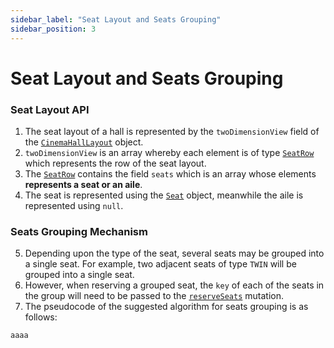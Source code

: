 ```yaml
---
sidebar_label: "Seat Layout and Seats Grouping"
sidebar_position: 3
---
```


# Seat Layout and Seats Grouping

### Seat Layout API

1. The seat layout of a hall is represented by the `twoDimensionView` field of the [`CinemaHallLayout`](/) object.
2. `twoDimensionView` is an array whereby each element is of type [`SeatRow`](/) which represents the row of the seat layout.
3. The [`SeatRow`](/) contains the field `seats` which is an array whose elements **represents a seat or an aile**.  
4. The seat is represented using the [`Seat`](/) object, meanwhile the aile is represented using `null`.

### Seats Grouping Mechanism

5. Depending upon the type of the seat, several seats may be grouped into a single seat. For example, two adjacent seats of type `TWIN` will be grouped into a single seat. 
6. However, when reserving a grouped seat, the `key` of each of the seats in the group will need to be passed to the [`reserveSeats`](/) mutation.
7. The pseudocode of the suggested algorithm for seats grouping is as follows:

```
aaaa
```